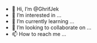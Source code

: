 - 👋 Hi, I’m @GhrifJek
- 👀 I’m interested in ...
- 🌱 I’m currently learning ...
- 💞️ I’m looking to collaborate on ...
- 📫 How to reach me ...

<!---
GhrifJek/GhrifJek is a ✨ special ✨ repository because its `README.md` (this file) appears on your GitHub profile.
You can click the Preview link to take a look at your changes.
--->
